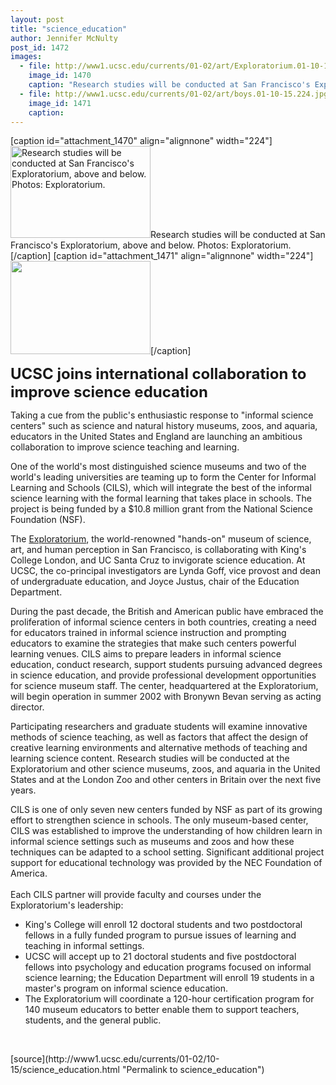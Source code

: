 ```yaml
---
layout: post
title: "science_education"
author: Jennifer McNulty
post_id: 1472
images:
  - file: http://www1.ucsc.edu/currents/01-02/art/Exploratorium.01-10-15.224.jpg
    image_id: 1470
    caption: "Research studies will be conducted at San Francisco's Exploratorium, above and below. Photos: Exploratorium."
  - file: http://www1.ucsc.edu/currents/01-02/art/boys.01-10-15.224.jpg
    image_id: 1471
    caption: 
---
```


[caption id="attachment_1470" align="alignnone" width="224"]<a href="http://localhost/mysite/wp-content/uploads/2001/10/Exploratorium.01-10-15.224.jpg"><img class="size-full wp-image-1470" src="http://localhost/mysite/wp-content/uploads/2001/10/Exploratorium.01-10-15.224.jpg" alt="Research studies will be conducted at San Francisco's Exploratorium, above and below. Photos: Exploratorium." width="224" height="147" /></a>Research studies will be conducted at San Francisco's Exploratorium, above and below. Photos: Exploratorium.[/caption]
[caption id="attachment_1471" align="alignnone" width="224"]<a href="http://localhost/mysite/wp-content/uploads/2001/10/boys.01-10-15.224.jpg"><img class="size-full wp-image-1471" src="http://localhost/mysite/wp-content/uploads/2001/10/boys.01-10-15.224.jpg" alt="" width="224" height="149" /></a>[/caption]
<p>
  <font size="5"><b>UCSC joins international collaboration to improve science education</b></font>
</p>
<p>
  Taking a cue from the public's enthusiastic response to "informal science centers" such as science and natural history museums, zoos, and aquaria, educators in the United States and England are launching an ambitious collaboration to improve science teaching and learning.
</p>One of the world's most distinguished science museums and two of the world's leading universities are teaming up to form the Center for Informal Learning and Schools (CILS), which will integrate the best of the informal science learning with the formal learning that takes place in schools. The project is being funded by a $10.8 million grant from the National Science Foundation (NSF).
<p>
  The <a href="http://www.exploratorium.edu">Exploratorium</a>, the world-renowned "hands-on" museum of science, art, and human perception in San Francisco, is collaborating with King's College London, and UC Santa Cruz to invigorate science education. At UCSC, the co-principal investigators are Lynda Goff, vice provost and dean of undergraduate education, and Joyce Justus, chair of the Education Department.
</p>
<p>
  During the past decade, the British and American public have embraced the proliferation of informal science centers in both countries, creating a need for educators trained in informal science instruction and prompting educators to examine the strategies that make such centers powerful learning venues. CILS aims to prepare leaders in informal science education, conduct research, support students pursuing advanced degrees in science education, and provide professional development opportunities for science museum staff. The center, headquartered at the Exploratorium, will begin operation in summer 2002 with Bronywn Bevan serving as acting director.
</p>
<p>
  Participating researchers and graduate students will examine innovative methods of science teaching, as well as factors that affect the design of creative learning environments and alternative methods of teaching and learning science content. Research studies will be conducted at the Exploratorium and other science museums, zoos, and aquaria in the United States and at the London Zoo and other centers in Britain over the next five years.
</p>
<p>
  CILS is one of only seven new centers funded by NSF as part of its growing effort to strengthen science in schools. The only museum-based center, CILS was established to improve the understanding of how children learn in informal science settings such as museums and zoos and how these techniques can be adapted to a school setting. Significant additional project support for educational technology was provided by the NEC Foundation of America.<br>
  <br>
  Each CILS partner will provide faculty and courses under the Exploratorium's leadership:
</p>
<ul>
  <li>King's College will enroll 12 doctoral students and two postdoctoral fellows in a fully funded program to pursue issues of learning and teaching in informal settings.
  </li>
  <li>UCSC will accept up to 21 doctoral students and five postdoctoral fellows into psychology and education programs focused on informal science learning; the Education Department will enroll 19 students in a master's program on informal science education.
  </li>
  <li>The Exploratorium will coordinate a 120-hour certification program for 140 museum educators to better enable them to support teachers, students, and the general public.
  </li>
</ul>
<p>
  <br>

</p>
[source](http://www1.ucsc.edu/currents/01-02/10-15/science_education.html "Permalink to science_education")
